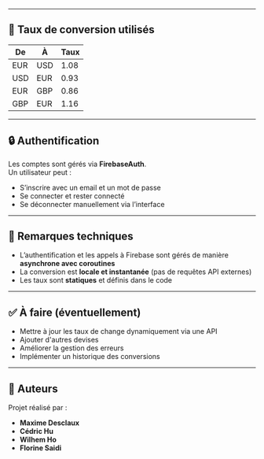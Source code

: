 
---

## 🔧 Taux de conversion utilisés

| De  | À   | Taux |
|-----|-----|------|
| EUR | USD | 1.08 |
| USD | EUR | 0.93 |
| EUR | GBP | 0.86 |
| GBP | EUR | 1.16 |

---

## 🔒 Authentification

Les comptes sont gérés via **FirebaseAuth**.  
Un utilisateur peut :

- S’inscrire avec un email et un mot de passe  
- Se connecter et rester connecté  
- Se déconnecter manuellement via l’interface  

---

## 🧠 Remarques techniques

- L’authentification et les appels à Firebase sont gérés de manière **asynchrone avec coroutines**  
- La conversion est **locale et instantanée** (pas de requêtes API externes)  
- Les taux sont **statiques** et définis dans le code  

---

## ✅ À faire (éventuellement)

- Mettre à jour les taux de change dynamiquement via une API  
- Ajouter d'autres devises  
- Améliorer la gestion des erreurs  
- Implémenter un historique des conversions  

---

## 👥 Auteurs

Projet réalisé par :

- **Maxime Desclaux**  
- **Cédric Hu**  
- **Wilhem Ho**  
- **Florine Saidi**

